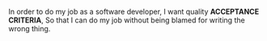 In order to do my job as a software developer,
I want quality **ACCEPTANCE CRITERIA**,
So that I can do my job without being blamed for writing the wrong thing.